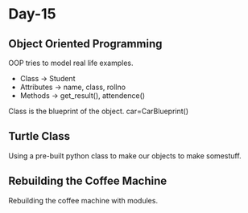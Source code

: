 # Day-15

## Object Oriented Programming
OOP tries to model real life examples.
- Class -> Student
- Attributes -> name, class, rollno
- Methods -> get_result(), attendence()

Class is the blueprint of the object.
car=CarBlueprint()

## Turtle Class
Using a pre-built python class to make our objects to make somestuff.

## Rebuilding the Coffee Machine 
Rebuilding the coffee machine with modules.
